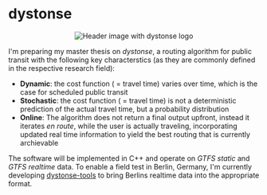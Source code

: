 # dystonse
<p align="center">
  <img src="https://github.com/lenaschimmel/dystonse/blob/master/header_white.png?raw=true" alt="Header image with dystonse logo"/>
</p>

I'm preparing my master thesis on _dystonse_, a routing algorithm for public transit with the following key characterstics (as they are commonly defined in the respective research field):

 * __Dynamic__: the cost function ( = travel time) varies over time, which is the case for scheduled public transit
 * __Stochastic__: the cost function ( = travel time) is not a deterministic prediction of the actual travel time, but a probability distribution
 * __Online__: The algorithm does not return a final output upfront, instead it iterates _en route_, while the user is actually traveling, incorporating updated real time information to yield the best routing that is currently archievable
 
The software will be implemented in C++ and operate on _GTFS static_ and _GTFS realtime_ data. To enable a field test in Berlin, Germany, I'm currently developing [dystonse-tools](https://github.com/lenaschimmel/dystonse-tools) to bring Berlins realtime data into the appropriate format.

